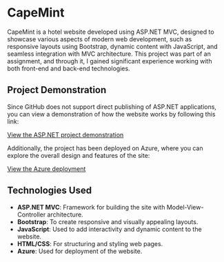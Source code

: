 # CapeMint

CapeMint is a hotel website developed using ASP.NET MVC, designed to showcase various aspects of modern web development, such as responsive layouts using Bootstrap, dynamic content with JavaScript, and seamless integration with MVC architecture. This project was part of an assignment, and through it, I gained significant experience working with both front-end and back-end technologies.

## Project Demonstration

Since GitHub does not support direct publishing of ASP.NET applications, you can view a demonstration of how the website works by following this link:

[View the ASP.NET project demonstration](https://drive.google.com/file/d/1sZiMvg-KC614H-EgG4n10DBk0PENx9QK/view?usp=sharing)

Additionally, the project has been deployed on Azure, where you can explore the overall design and features of the site:

[View the Azure deployment](https://capemint.azurewebsites.net)

## Technologies Used

- **ASP.NET MVC**: Framework for building the site with Model-View-Controller architecture.
- **Bootstrap**: To create responsive and visually appealing layouts.
- **JavaScript**: Used to add interactivity and dynamic content to the website.
- **HTML/CSS**: For structuring and styling web pages.
- **Azure**: Used for deployment of the website.

